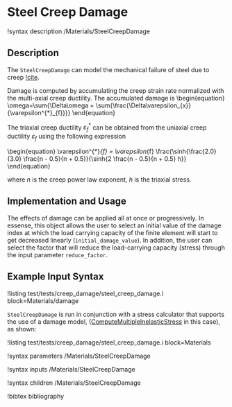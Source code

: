 # Steel Creep Damage

!syntax description /Materials/SteelCreepDamage

## Description

The `SteelCreepDamage` can model the mechanical failure of steel due to creep [!cite](oh2011creep).

Damage is computed by accumulating the creep strain rate normalized with the multi-axial creep ductility. The accumulated damage is 
\begin{equation}
\omega=\sum{\Delta\omega = \sum{\frac{\Delta\varepsilon_{x}}{\varepsilon^{*}_{f}}}}
\end{equation}

The triaxial creep ductility $\varepsilon^{*}_{f}$ can be obtained from the uniaxial creep ductility $\varepsilon_f$ using the following expression

\begin{equation}
\varepsilon^{*}_{f} = \varepsilon_{f} \frac{\sinh{\frac{2.0}{3.0} \frac{n - 0.5}{n + 0.5}}{\sinh{2 \frac{n - 0.5}{n + 0.5} h}}
\end{equation}

where $n$ is the creep power law exponent, $h$ is the triaxial stress.

## Implementation and Usage

The effects of damage can be applied all at once or progressively. In essense, this object allows the user to select an initial value of the damage index at which the load carrying capacity of the finite element will start to get decreased linearly (`initial_damage_value`). In addition, the user can select the factor that will reduce the load-carrying capacity (stress) through the input parameter `reduce_factor`.

## Example Input Syntax

!listing test/tests/creep_damage/steel_creep_damage.i block=Materials/damage

`SteelCreepDamage` is run in conjunction with a stress calculator that supports the use of a damage model, ([ComputeMultipleInelasticStress](ComputeMultipleInelasticStress.md) in this case), as shown:

!listing test/tests/creep_damage/steel_creep_damage.i block=Materials

!syntax parameters /Materials/SteelCreepDamage

!syntax inputs /Materials/SteelCreepDamage

!syntax children /Materials/SteelCreepDamage

!bibtex bibliography
